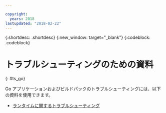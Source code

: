 ```yaml
---

copyright:
  years: 2018
lastupdated: "2018-02-22"
---
```


{:shortdesc: .shortdesc}
{:new_window: target="_blank"}
{:codeblock: .codeblock}

# トラブルシューティングのための資料
{: #ts_go}

Go アプリケーションおよびビルドパックのトラブルシューティングには、以下の資料を使用できます。

* [ランタイムに関するトラブルシューティング](../../troubleshoot/ts_runtimes.html#runtimes)
